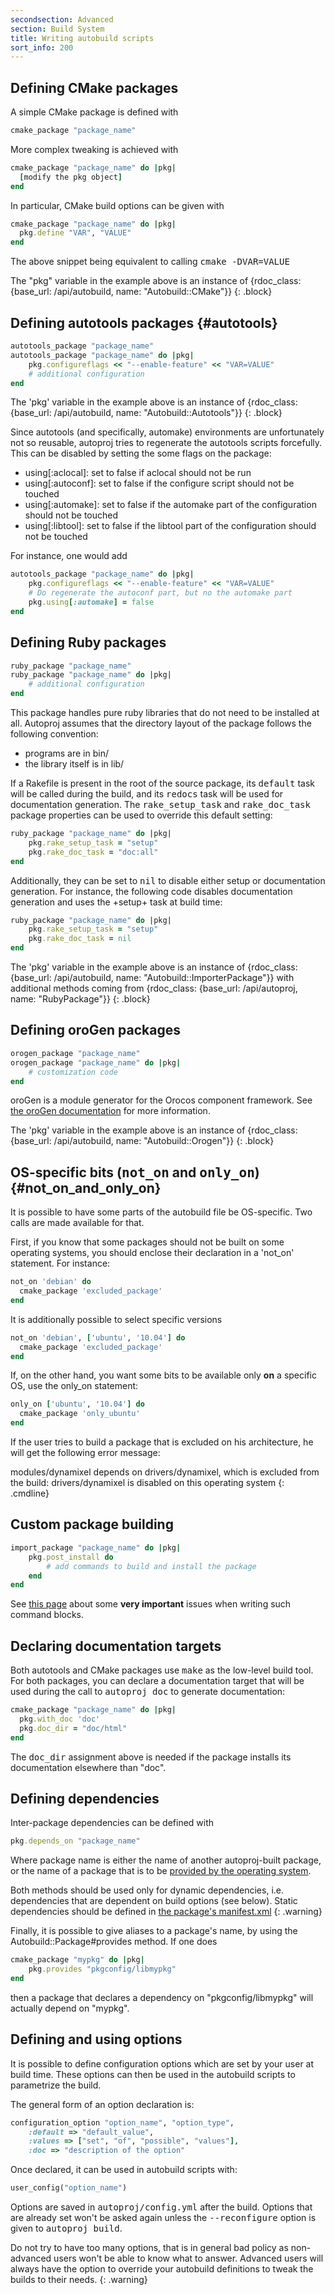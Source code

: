 ```yaml
---
secondsection: Advanced
section: Build System
title: Writing autobuild scripts
sort_info: 200
---
```


Defining CMake packages
-----------------------
A simple CMake package is defined with

~~~ ruby
cmake_package "package_name"
~~~

More complex tweaking is achieved with

~~~ ruby
cmake_package "package_name" do |pkg|
  [modify the pkg object]
end
~~~

In particular, CMake build options can be given with

~~~ ruby
cmake_package "package_name" do |pkg|
  pkg.define "VAR", "VALUE"
end
~~~

The above snippet being equivalent to calling <tt>cmake -DVAR=VALUE</tt>

The "pkg" variable in the example above is an instance of {rdoc_class:
{base_url: /api/autobuild, name: "Autobuild::CMake"}}
{: .block}

Defining autotools packages {#autotools}
---------------------------

~~~ ruby
autotools_package "package_name"
autotools_package "package_name" do |pkg|
    pkg.configureflags << "--enable-feature" << "VAR=VALUE"
    # additional configuration
end
~~~

The 'pkg' variable in the example above is an instance of
{rdoc_class: {base_url: /api/autobuild, name: "Autobuild::Autotools"}}
{: .block}

Since autotools (and specifically, automake) environments are unfortunately
not so reusable, autoproj tries to regenerate the autotools scripts forcefully.
This can be disabled by setting the some flags on the package:

 * using\[:aclocal]: set to false if aclocal should not be run
 * using\[:autoconf]: set to false if the configure script should not be touched
 * using\[:automake]: set to false if the automake part of the configuration
   should not be touched
 * using\[:libtool]: set to false if the libtool part of the configuration should
   not be touched

For instance, one would add

~~~ ruby
autotools_package "package_name" do |pkg|
    pkg.configureflags << "--enable-feature" << "VAR=VALUE"
    # Do regenerate the autoconf part, but no the automake part
    pkg.using[:automake] = false
end
~~~

Defining Ruby packages
----------------------

~~~ ruby
ruby_package "package_name"
ruby_package "package_name" do |pkg|
    # additional configuration
end
~~~

This package handles pure ruby libraries that do not need to be installed at
all. Autoproj assumes that the directory layout of the package follows the following
convention:

 * programs are in bin/
 * the library itself is in lib/

If a Rakefile is present in the root of the source package, its <tt>default</tt>
task will be called during the build, and its <tt>redocs</tt> task will be used
for documentation generation. The <tt>rake_setup_task</tt> and
<tt>rake_doc_task</tt> package properties can be used to override this default
setting:

~~~ ruby
ruby_package "package_name" do |pkg|
    pkg.rake_setup_task = "setup"
    pkg.rake_doc_task = "doc:all"
end
~~~

Additionally, they can be set to <tt>nil</tt> to disable either setup or documentation
generation. For instance, the following code disables documentation generation
and uses the +setup+ task at build time:

~~~ ruby
ruby_package "package_name" do |pkg|
    pkg.rake_setup_task = "setup"
    pkg.rake_doc_task = nil
end
~~~

The 'pkg' variable in the example above is an instance of
{rdoc_class: {base_url: /api/autobuild, name: "Autobuild::ImporterPackage"}}
with additional methods coming from
{rdoc_class: {base_url: /api/autoproj, name: "RubyPackage"}}
{: .block}

Defining oroGen packages
------------------------

~~~ ruby
orogen_package "package_name"
orogen_package "package_name" do |pkg|
    # customization code
end
~~~

oroGen is a module generator for the Orocos component framework. See [the oroGen
documentation](../../orogen) for more information.

The 'pkg' variable in the example above is an instance of
{rdoc_class: {base_url: /api/autobuild, name: "Autobuild::Orogen"}}
{: .block}

OS-specific bits (<tt>not_on</tt> and <tt>only_on</tt>) {#not_on_and_only_on}
----------------
It is possible to have some parts of the autobuild file be OS-specific. Two
calls are made available for that.

First, if you know that some packages should not be built on some operating
systems, you should enclose their declaration in a 'not_on' statement. For
instance:

~~~ ruby
not_on 'debian' do
  cmake_package 'excluded_package'
end
~~~

It is additionally possible to select specific versions

~~~ ruby
not_on 'debian', ['ubuntu', '10.04'] do
  cmake_package 'excluded_package'
end
~~~

If, on the other hand, you want some bits to be available only **on** a specific
OS, use the only_on statement:

~~~ ruby
only_on ['ubuntu', '10.04'] do
  cmake_package 'only_ubuntu'
end
~~~

If the user tries to build a package that is excluded on his architecture, he
will get the following error message:

modules/dynamixel depends on drivers/dynamixel, which is excluded from the build: drivers/dynamixel is disabled on this operating system
{: .cmdline}

Custom package building
-----------------------

~~~ ruby
import_package "package_name" do |pkg|
    pkg.post_install do
        # add commands to build and install the package
    end
end
~~~

See [this page](writing_package_handlers.html) about some __very important__ issues when writing such command
blocks.

Declaring documentation targets
-------------------------------
Both autotools and CMake packages use <tt>make</tt> as the low-level build tool.
For both packages, you can declare a documentation target that will be used
during the call to <tt>autoproj doc</tt> to generate documentation:

~~~ ruby
cmake_package "package_name" do |pkg|
  pkg.with_doc 'doc'
  pkg.doc_dir = "doc/html"
end
~~~

The <tt>doc_dir</tt> assignment above is needed if the package installs its documentation
elsewhere than "doc".

Defining dependencies
---------------------
Inter-package dependencies can be defined with

~~~ ruby
pkg.depends_on "package_name"
~~~

Where package name is either the name of another autoproj-built package, or the
name of a package that is to be [provided by the operating system](osdeps.html).

Both methods should be used only for dynamic dependencies, i.e. dependencies
that are dependent on build options (see below). Static dependencies should be
defined in [the package's manifest.xml](manifest-xml.html)
{: .warning}

Finally, it is possible to give aliases to a package's name, by using the
Autobuild::Package#provides method. If one does

~~~ ruby
cmake_package "mypkg" do |pkg|
    pkg.provides "pkgconfig/libmypkg"
end
~~~

then a package that declares a dependency on "pkgconfig/libmypkg" will actually
depend on "mypkg".

Defining and using options
--------------------------

It is possible to define configuration options which are set by your user at
build time. These options can then be used in the autobuild scripts to
parametrize the build.

The general form of an option declaration is:

~~~ ruby
configuration_option "option_name", "option_type",
    :default => "default_value",
    :values => ["set", "of", "possible", "values"],
    :doc => "description of the option"
~~~

Once declared, it can be used in autobuild scripts with:

~~~ ruby
user_config("option_name")
~~~

Options are saved in <tt>autoproj/config.yml</tt> after the build. Options that
are already set won't be asked again unless the <tt>\-\-reconfigure</tt> option is
given to <tt>autoproj build</tt>.

Do not try to have too many options, that is in general bad policy as
non-advanced users won't be able to know what to answer. Advanced users will
always have the option to override your autobuild definitions to tweak the
builds to their needs.
{: .warning}

